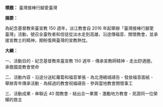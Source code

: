 **標題：** 臺灣接棒行腳愛臺灣

**摘要：**

為紀念基督教來臺宣教 150 週年，淡江教會自 2016 年起舉辦「臺灣接棒行腳愛臺灣」活動，號召全臺牧者和信徒從淡水走到高雄，沿途傳福音、關懷教會，並承接宣教士的精神，期盼復興臺灣的宣教熱忱。

**大綱：**

一、活動目的
    - 紀念基督教來臺宣教 150 週年
    - 傳承宣教師精神
    - 走出舒適圈，承擔國度教會使命

二、活動內容
    - 沿途分送紅蘿蔔和福音單張
    - 為北港繞城禱告
    - 發放福音面紙
    - 舉辦青年傳承活動
    - 為經過的教會祝福禱告
    - 參與當地教會關懷事工

三、活動成果
    - 串聯近 40 間教會
    - 結出合一果實
    - 激勵地方教會
    - 見證同一位榮耀的救主